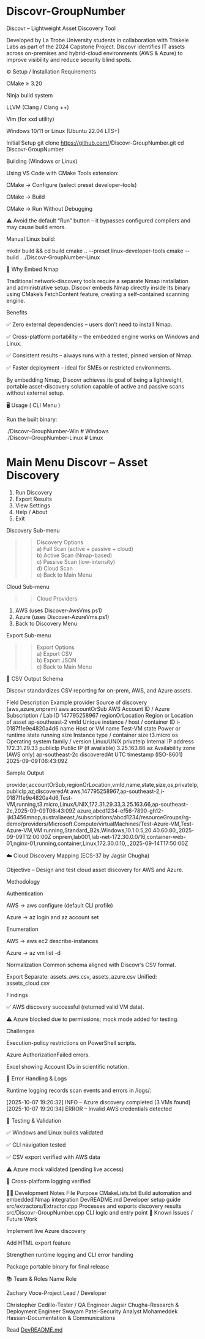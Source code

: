 # Discovr-GroupNumber
Discovr – Lightweight Asset Discovery Tool

Developed by La Trobe University students in collaboration with Triskele Labs as part of the 2024 Capstone Project.
Discovr identifies IT assets across on-premises and hybrid-cloud environments (AWS & Azure) to improve visibility and reduce security blind spots.

⚙️ Setup / Installation
Requirements

CMake ≥ 3.20

Ninja build system

LLVM (Clang / Clang ++)

Vim (for xxd utility)

Windows 10/11 or Linux (Ubuntu 22.04 LTS+)

Initial Setup
git clone https://github.com/<team-name>/Discovr-GroupNumber.git
cd Discovr-GroupNumber

Building (Windows or Linux)

Using VS Code with CMake Tools extension:

CMake → Configure (select preset developer-tools)

CMake → Build

CMake → Run Without Debugging

⚠️ Avoid the default “Run” button – it bypasses configured compilers and may cause build errors.

Manual Linux build:

mkdir build && cd build
cmake .. --preset linux-developer-tools
cmake --build .
./Discovr-GroupNumber-Linux

🧰 Why Embed Nmap

Traditional network-discovery tools require a separate Nmap installation and administrative setup.
Discovr embeds Nmap directly inside its binary using CMake’s FetchContent feature, creating a self-contained scanning engine.

Benefits

✅ Zero external dependencies – users don’t need to install Nmap.

✅ Cross-platform portability – the embedded engine works on Windows and Linux.

✅ Consistent results – always runs with a tested, pinned version of Nmap.

✅ Faster deployment – ideal for SMEs or restricted environments.

By embedding Nmap, Discovr achieves its goal of being a lightweight, portable asset-discovery solution capable of active and passive scans without external setup.

🖥️ Usage ( CLI Menu )

Run the built binary:

./Discovr-GroupNumber-Win      # Windows  
./Discovr-GroupNumber-Linux    # Linux

Main Menu
Discovr – Asset Discovery
=========================
1) Run Discovery  
2) Export Results  
3) View Settings  
4) Help / About  
5) Exit

Discovery Sub-menu
>> Discovery Options  
  a) Full Scan (active + passive + cloud)  
  b) Active Scan (Nmap-based)  
  c) Passive Scan (low-intensity)  
  d) Cloud Scan  
  e) Back to Main Menu

Cloud Sub-menu
>> Cloud Providers  
  1) AWS (uses Discover-AwsVms.ps1)  
  2) Azure (uses Discover-AzureVms.ps1)  
  3) Back to Discovery Menu

Export Sub-menu
>> Export Options  
  a) Export CSV  
  b) Export JSON  
  c) Back to Main Menu

📄 CSV Output Schema

Discovr standardizes CSV reporting for on-prem, AWS, and Azure assets.

Field	Description	Example
provider	Source of discovery (aws,azure,onprem)	aws
accountOrSub	AWS Account ID / Azure Subscription / Lab ID	147795258967
regionOrLocation	Region or Location of asset	ap-southeast-2
vmId	Unique instance / host / container ID	i-0187f1e9e4820a4d6
name	Host or VM name	Test-VM
state	Power or runtime state	running
size	Instance type / container size	t3.micro
os	Operating system family / version	Linux/UNIX
privateIp	Internal IP address	172.31.29.33
publicIp	Public IP (if available)	3.25.163.66
az	Availability zone (AWS only)	ap-southeast-2c
discoveredAt	UTC timestamp (ISO-8601)	2025-09-09T06:43:09Z

Sample Output

provider,accountOrSub,regionOrLocation,vmId,name,state,size,os,privateIp,publicIp,az,discoveredAt
aws,147795258967,ap-southeast-2,i-0187f1e9e4820a4d6,Test-VM,running,t3.micro,Linux/UNIX,172.31.29.33,3.25.163.66,ap-southeast-2c,2025-09-09T06:43:09Z
azure,abcd1234-ef56-7890-gh12-ijkl3456mnop,australiaeast,/subscriptions/abcd1234/resourceGroups/rg-demo/providers/Microsoft.Compute/virtualMachines/Test-Azure-VM,Test-Azure-VM,VM running,Standard_B2s,Windows,10.1.0.5,20.40.60.80,,2025-09-09T12:00:00Z
onprem,lab001,lab-net-172.30.0.0/16,container-web-01,nginx-01,running,container,Linux,172.30.0.10,,,2025-09-14T17:50:00Z

☁️ Cloud Discovery Mapping (ECS-37 by Jagsir Chugha)

Objective – Design and test cloud asset discovery for AWS and Azure.

Methodology

Authentication

AWS → aws configure (default CLI profile)

Azure → az login and az account set

Enumeration

AWS → aws ec2 describe-instances

Azure → az vm list -d

Normalization
Common schema aligned with Discovr’s CSV format.

Export
Separate: assets_aws.csv, assets_azure.csv
Unified: assets_cloud.csv

Findings

✅ AWS discovery successful (returned valid VM data).

⚠️ Azure blocked due to permissions; mock mode added for testing.

Challenges

Execution-policy restrictions on PowerShell scripts.

Azure AuthorizationFailed errors.

Excel showing Account IDs in scientific notation.


🧰 Error Handling & Logs

Runtime logging records scan events and errors in /logs/:

[2025-10-07 19:20:32] INFO – Azure discovery completed (3 VMs found)  
[2025-10-07 19:20:34] ERROR – Invalid AWS credentials detected

🧪 Testing & Validation

✅ Windows and Linux builds validated

✅ CLI navigation tested

✅ CSV export verified with AWS data

⚠️ Azure mock validated (pending live access)

🧾 Cross-platform logging verified

🧑‍💻 Development Notes
File	Purpose
CMakeLists.txt	Build automation and embedded Nmap integration
DevREADME.md	Developer setup guide
src/extractors/Extractor.cpp	Processes and exports discovery results
src/Discovr-GroupNumber.cpp	CLI logic and entry point
🧾 Known Issues / Future Work

Implement live Azure discovery

Add HTML export feature

Strengthen runtime logging and CLI error handling

Package portable binary for final release 

📚 Team & Roles
Name	Role

Zachary Voce-Project Lead / Developer

Christopher Cedillo-Tester / QA Engineer
Jagsir Chugha-Research & Deployment Engineer
Swayam Patel-Security Analyst
Mohameddek Hassan-Documentation & Communications

Read [DevREADME.md](DevREADME.md)


